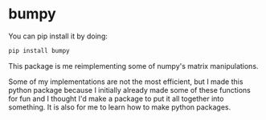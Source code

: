 # bumpy

You can pip install it by doing:

```sh
pip install bumpy
```

This package is me reimplementing some of numpy's matrix manipulations.

Some of my implementations are not the most efficient, but I made this python package because I initially already made some of these functions for fun and I thought I'd make a package to put it all together into something. It is also for me to learn how to make python packages.
